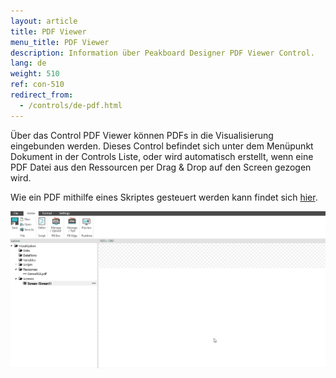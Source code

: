 ```yaml
---
layout: article
title: PDF Viewer
menu_title: PDF Viewer
description: Information über Peakboard Designer PDF Viewer Control.
lang: de
weight: 510
ref: con-510
redirect_from:
  - /controls/de-pdf.html
---
```


Über das Control PDF Viewer können PDFs in die Visualisierung eingebunden werden. 
Dieses Control befindet sich unter dem Menüpunkt Dokument in der Controls Liste, oder wird automatisch erstellt, wenn eine PDF Datei aus den Ressourcen per Drag & Drop auf den Screen gezogen wird.

Wie ein PDF mithilfe eines Skriptes gesteuert werden kann findet sich [hier](https://templates.peakboard.com/Script-Example-PDF-Page-Change/index).

![image_1](/assets/images/Controls/PDF/pdf01.gif)